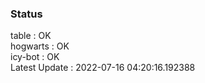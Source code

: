### Status


table : OK  
hogwarts : OK  
icy-bot : OK  
Latest Update : 2022-07-16 04:20:16.192388
